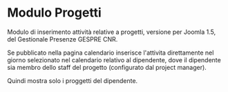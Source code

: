 # Modulo Progetti
Modulo di inserimento attività relative a progetti, versione per Joomla 1.5,  del Gestionale Presenze GESPRE CNR.

Se pubblicato nella pagina calendario inserisce l'attivita direttamente nel giorno selezionato nel calendario relativo al dipendente, dove il dipendente sia membro dello staff del progetto (configurato dal project manager).

Quindi mostra solo i proggetti del dipendente. 
